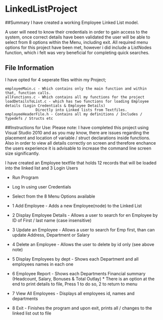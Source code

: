 # LinkedListProject

##Summary
I have created a working Employee Linked List model. 

A user will need to know their credentials in order to gain access to the system, once correct details have been validated
the user will be able to select from 8 options within the Menu, including exit. All required menu options for this project
have been met, however i did include a ListNodes function, which i felt was very beneficial for completing quick searches.

## File Information
I have opted for 4 seperate files within my Project;

	employeeMain.c - Which contains only the main function and within that, function calls. 
 	allFunctions.c - Which contains all my functions for the project
	loadDetailsToList.c - which has two functions for loading Employee details (Login Credentials & Employee Details)
			      Directly into Linked lists from Textfiles. 
	employeeHeaderFile.h - Contains all my definitions / Includes / Typedefs / Structs etc
	
##Instructions for Use:
Please note: I have completed this project using Visual Studio 2010 and as you may know, there are issues regarding
the placement and location of variable / struct declarations inside functions. 
Also in order to view all details correctly on screen and therefore enchance the users experience
it is advisable to increase the command line screen size significantly. 

I have created an Employee textfile that holds 12 records that will be loaded into the linked list and 3 Login Users

* Run Program
* Log In using user Credentials
* Select from the 8 Menu Options available
*	1 Add Employee - Adds a new Employee(node) to the Linked List
*	2 Display Employee Details - Allows a user to search for en Employee by ID of First / last name (case insensitive)
*	3 Update an Employee - Allows a user to search for Emp first, than can update Address, Department or Salary
*	4 Delete an Employee - Allows the user to delete by id only (see above note)
*	5 Display Employees by dept - Shows each Department and all employees names in each one
*	6 Employee Report - Shows each Departments Financial summary (Headcount, Salary, Bonuses & Total Outlay)
		* There is an option at the end to print details to file, Press 1 to do so, 2 to return to menu

*	7 View All Employees - Displays all employees id, names and departments
*	8 Exit - Finishes the program and upon exit, prints all / changes to the linked list out to file
